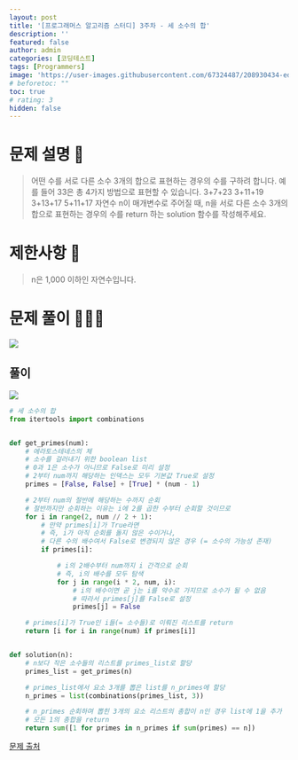 ```yaml
---
layout: post
title: '[프로그래머스 알고리즘 스터디] 3주차 - 세 소수의 합'
description: ''
featured: false
author: admin
categories: [코딩테스트]
tags: [Programmers]
image: 'https://user-images.githubusercontent.com/67324487/208930434-ed20354f-9793-4c18-9fea-d3dcda346a66.png'
# beforetoc: ""
toc: true
# rating: 3
hidden: false
---
```


# 문제 설명 📑
> 어떤 수를 서로 다른 소수 3개의 합으로 표현하는 경우의 수를 구하려 합니다. 예를 들어 33은 총 4가지 방법으로 표현할 수 있습니다.
> 3+7+23
> 3+11+19
> 3+13+17
> 5+11+17
> 자연수 n이 매개변수로 주어질 때, n을 서로 다른 소수 3개의 합으로 표현하는 경우의 수를 return 하는 solution 함수를 작성해주세요.

# 제한사항 🚫

> n은 1,000 이하인 자연수입니다.

# 문제 풀이 👩🏻‍💻

![](https://velog.velcdn.com/images/carmine/post/28e99dfa-eccb-440c-8f53-bd3d68880b58/image.png)

## 풀이

![](https://velog.velcdn.com/images/carmine/post/7c82f0f7-6954-4f58-af36-9487c40f1c7d/image.png)

```python
# 세 소수의 합
from itertools import combinations


def get_primes(num):
    # 에라토스테네스의 체
    # 소수를 걸러내기 위한 boolean list
    # 0과 1은 소수가 아니므로 False로 미리 설정
    # 2부터 num까지 해당하는 인덱스는 모두 기본값 True로 설정
    primes = [False, False] + [True] * (num - 1)

    # 2부터 num의 절반에 해당하는 수까지 순회
    # 절반까지만 순회하는 이유는 i에 2를 곱한 수부터 순회할 것이므로
    for i in range(2, num // 2 + 1):
        # 만약 primes[i]가 True라면
        # 즉, i가 아직 순회를 돌지 않은 수이거나,
        # 다른 수의 배수여서 False로 변경되지 않은 경우 (= 소수의 가능성 존재)
        if primes[i]:

            # i의 2배수부터 num까지 i 간격으로 순회
            # 즉, i의 배수를 모두 탐색
            for j in range(i * 2, num, i):
                # i의 배수이면 곧 j는 i를 약수로 가지므로 소수가 될 수 없음
                # 따라서 primes[j]를 False로 설정
                primes[j] = False

    # primes[i]가 True인 i들(= 소수들)로 이뤄진 리스트를 return
    return [i for i in range(num) if primes[i]]


def solution(n):
    # n보다 작은 소수들의 리스트를 primes_list로 할당
    primes_list = get_primes(n)

    # primes_list에서 요소 3개를 뽑은 list를 n_primes에 할당
    n_primes = list(combinations(primes_list, 3))

    # n_primes 순회하며 뽑힌 3개의 요소 리스트의 총합이 n인 경우 list에 1을 추가
    # 모든 1의 총합을 return
    return sum([1 for primes in n_primes if sum(primes) == n])
```

[문제 출처](https://programmers.co.kr/learn/challenges)
